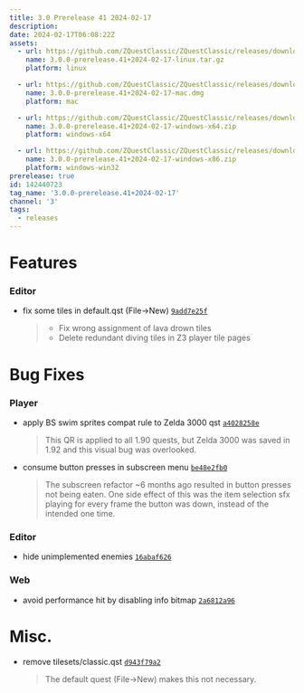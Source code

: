 ```yaml
---
title: 3.0 Prerelease 41 2024-02-17
description: 
date: 2024-02-17T06:08:22Z
assets: 
  - url: https://github.com/ZQuestClassic/ZQuestClassic/releases/download/3.0.0-prerelease.41%2B2024-02-17/3.0.0-prerelease.41%2B2024-02-17-linux.tar.gz
    name: 3.0.0-prerelease.41+2024-02-17-linux.tar.gz
    platform: linux

  - url: https://github.com/ZQuestClassic/ZQuestClassic/releases/download/3.0.0-prerelease.41%2B2024-02-17/3.0.0-prerelease.41%2B2024-02-17-mac.dmg
    name: 3.0.0-prerelease.41+2024-02-17-mac.dmg
    platform: mac

  - url: https://github.com/ZQuestClassic/ZQuestClassic/releases/download/3.0.0-prerelease.41%2B2024-02-17/3.0.0-prerelease.41%2B2024-02-17-windows-x64.zip
    name: 3.0.0-prerelease.41+2024-02-17-windows-x64.zip
    platform: windows-x64

  - url: https://github.com/ZQuestClassic/ZQuestClassic/releases/download/3.0.0-prerelease.41%2B2024-02-17/3.0.0-prerelease.41%2B2024-02-17-windows-x86.zip
    name: 3.0.0-prerelease.41+2024-02-17-windows-x86.zip
    platform: windows-win32
prerelease: true
id: 142440723
tag_name: '3.0.0-prerelease.41+2024-02-17'
channel: '3'
tags:
  - releases
---
```





# Features

### Editor

- fix some tiles in default.qst (File->New) [`9add7e25f`](https://github.com/ZQuestClassic/ZQuestClassic/commit/9add7e25ff3ff9a02ee9c4de905c2b7dc5046365)
   &nbsp;
   >- Fix wrong assignment of lava drown tiles
   >- Delete redundant diving tiles in Z3 player tile pages
   >

# Bug Fixes

### Player

- apply BS swim sprites compat rule to Zelda 3000 qst [`a4028258e`](https://github.com/ZQuestClassic/ZQuestClassic/commit/a4028258e6b1a580e7f160e14433c53dcd615724)
   &nbsp;
   >This QR is applied to all 1.90 quests, but Zelda 3000 was saved in 1.92 and this visual bug was overlooked. 
   >
- consume button presses in subscreen menu [`be48e2fb0`](https://github.com/ZQuestClassic/ZQuestClassic/commit/be48e2fb05366c47dd977c3ccb2bbd3a5ee2eb2b)
   &nbsp;
   >The subscreen refactor ~6 months ago resulted in button presses not being eaten. One side effect of this was the item selection sfx playing for every frame the button was down, instead of the intended one time. 
   >

### Editor

- hide unimplemented enemies [`16abaf626`](https://github.com/ZQuestClassic/ZQuestClassic/commit/16abaf62626165c6edd443294734dc0a91b0feb7)

### Web

- avoid performance hit by disabling info bitmap [`2a6812a96`](https://github.com/ZQuestClassic/ZQuestClassic/commit/2a6812a96ba439f61e05bcb34ef0302efbd664c7)

# Misc.

- remove tilesets/classic.qst [`d943f79a2`](https://github.com/ZQuestClassic/ZQuestClassic/commit/d943f79a251a5cc3543d694bbb4b9dbdc99df802)
   &nbsp;
   >The default quest (File->New) makes this not necessary. 
   >
